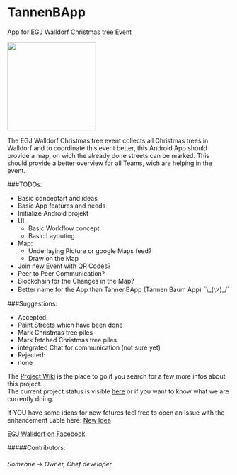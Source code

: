 # TannenBApp
App for EGJ Walldorf Christmas tree Event

<img src="https://scontent-fra3-1.xx.fbcdn.net/v/t1.0-9/480874_402383179783129_1866927652_n.jpg?oh=686fdc7a0323e56bae1e070c2723c976&oe=58DD5BE9" height="200">

The EGJ Walldorf Christmas tree event collects all Christmas trees in Walldorf
and to coordinate this event better,
this Android App should provide a map, on wich the already done streets can be marked.
This should provide a better overview for all Teams, wich are helping in the event.

###TODOs:
* Basic conceptart and ideas
* Basic App features and needs
* Initialize Android projekt
* UI:
  * Basic Workflow concept
  * Basic Layouting
* Map:
  * Underlaying Picture or google Maps feed?
  * Draw on the Map
* Join new Event with QR Codes?
* Peer to Peer Communication?
* Blockchain for the Changes in the Map?
* Better name for the App than TannenBApp (Tannen Baum App) ¯\\\_(ツ)\_/¯

###Suggestions:
* Accepted:
 * Paint Streets which have been done
 * Mark Christmas tree piles
 * Mark fetched Christmas tree piles
 * integrated Chat for communication (not sure yet)
* Rejected:
 * none

The [Project Wiki](https://github.com/Lolerloli/TannenBApp/wiki) is the place to go if you search for a few more infos about this project.  
The current project status is visible [here](https://github.com/Lolerloli/TannenBApp/projects/1) or if you want to know what we are currently doing.

If YOU have some ideas for new fetures feel free to open an Issue with the enhancement Lable
here: [New Idea](https://github.com/Lolerloli/TannenBApp/issues/new)

[EGJ Walldorf on Facebook](https://www.facebook.com/Walldorf.EGJ/)

#####Contributors:
###### Someone -> Owner, Chef developer
